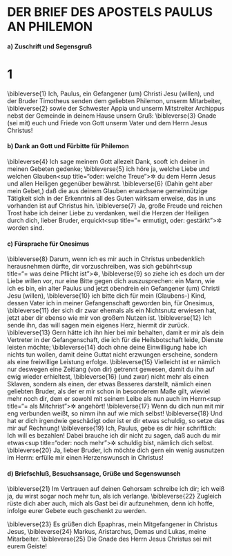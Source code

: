 # DER BRIEF DES APOSTELS PAULUS AN PHILEMON

#### a) Zuschrift und Segensgruß

# 1
\bibleverse{1} Ich, Paulus, ein Gefangener (um) Christi Jesu (willen), und der Bruder Timotheus senden dem geliebten Philemon, unserm Mitarbeiter,
\bibleverse{2} sowie der Schwester Appia und unserm Mitstreiter Archippus nebst der Gemeinde in deinem Hause unsern Gruß:
\bibleverse{3} Gnade (sei mit) euch und Friede von Gott unserm Vater und dem Herrn Jesus Christus!

#### b) Dank an Gott und Fürbitte für Philemon

\bibleverse{4} Ich sage meinem Gott allezeit Dank, sooft ich deiner in meinen Gebeten gedenke;
\bibleverse{5} ich höre ja, welche Liebe und welchen Glauben<sup title=“oder: welche Treue”>&#x2732;</sup> du dem Herrn Jesus und allen Heiligen gegenüber bewährst.
\bibleverse{6} (Dahin geht aber mein Gebet,) daß die aus deinem Glauben erwachsene gemeinnützige Tätigkeit sich in der Erkenntnis all des Guten wirksam erweise, das in uns vorhanden ist auf Christus hin.
\bibleverse{7} Ja, große Freude und reichen Trost habe ich deiner Liebe zu verdanken, weil die Herzen der Heiligen durch dich, lieber Bruder, erquickt<sup title=“= ermutigt, oder: gestärkt”>&#x2732;</sup> worden sind.

#### c) Fürsprache für Onesimus

\bibleverse{8} Darum, wenn ich es mir auch in Christus unbedenklich herausnehmen dürfte, dir vorzuschreiben, was sich gebührt<sup title=“= was deine Pflicht ist”>&#x2732;</sup>,
\bibleverse{9} so ziehe ich es doch um der Liebe willen vor, nur eine Bitte gegen dich auszusprechen: ein Mann, wie ich es bin, ein alter Paulus und jetzt obendrein ein Gefangener (um) Christi Jesu (willen),
\bibleverse{10} ich bitte dich für mein (Glaubens-) Kind, dessen Vater ich in meiner Gefangenschaft geworden bin, für Onesimus,
\bibleverse{11} der sich dir zwar ehemals als ein Nichtsnutz erwiesen hat, jetzt aber dir ebenso wie mir von großem Nutzen ist.
\bibleverse{12} Ich sende ihn, das will sagen mein eigenes Herz, hiermit dir zurück.
\bibleverse{13} Gern hätte ich ihn hier bei mir behalten, damit er mir als dein Vertreter in der Gefangenschaft, die ich für die Heilsbotschaft leide, Dienste leisten möchte;
\bibleverse{14} doch ohne deine Einwilligung habe ich nichts tun wollen, damit deine Guttat nicht erzwungen erscheine, sondern als eine freiwillige Leistung erfolge.
\bibleverse{15} Vielleicht ist er nämlich nur deswegen eine Zeitlang (von dir) getrennt gewesen, damit du ihn auf ewig wieder erhieltest,
\bibleverse{16} (und zwar) nicht mehr als einen Sklaven, sondern als einen, der etwas Besseres darstellt, nämlich einen geliebten Bruder, als der er mir schon in besonderem Maße gilt, wieviel mehr noch dir, dem er sowohl mit seinem Leibe als nun auch im Herrn<sup title=“= als Mitchrist”>&#x2732;</sup> angehört!
\bibleverse{17} Wenn du dich nun mit mir eng verbunden weißt, so nimm ihn auf wie mich selbst!
\bibleverse{18} Und hat er dich irgendwie geschädigt oder ist er dir etwas schuldig, so setze das mir auf Rechnung!
\bibleverse{19} Ich, Paulus, gebe es dir hier schriftlich: Ich will es bezahlen! Dabei brauche ich dir nicht zu sagen, daß auch du mir etwas<sup title=“oder: noch mehr”>&#x2732;</sup> schuldig bist, nämlich dich selbst.
\bibleverse{20} Ja, lieber Bruder, ich möchte dich gern ein wenig ausnutzen im Herrn: erfülle mir einen Herzenswunsch in Christus!

#### d) Briefschluß, Besuchsansage, Grüße und Segenswunsch

\bibleverse{21} Im Vertrauen auf deinen Gehorsam schreibe ich dir; ich weiß ja, du wirst sogar noch mehr tun, als ich verlange.
\bibleverse{22} Zugleich rüste dich aber auch, mich als Gast bei dir aufzunehmen, denn ich hoffe, infolge eurer Gebete euch geschenkt zu werden.

\bibleverse{23} Es grüßen dich Epaphras, mein Mitgefangener in Christus Jesus,
\bibleverse{24} Markus, Aristarchus, Demas und Lukas, meine Mitarbeiter.
\bibleverse{25} Die Gnade des Herrn Jesus Christus sei mit eurem Geiste!